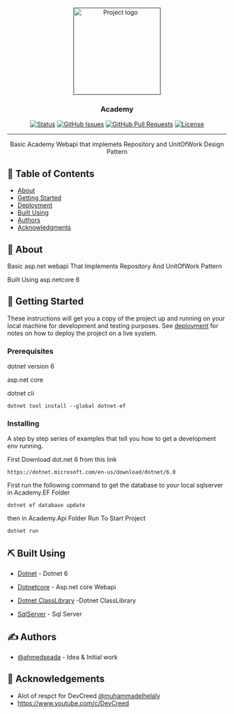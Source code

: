 <p align="center">
  <a href="" rel="noopener">
 <img width=200px height=200px src="https://upload.wikimedia.org/wikipedia/commons/thumb/e/ee/.NET_Core_Logo.svg/1200px-.NET_Core_Logo.svg.png" alt="Project logo"></a>
</p>

<h3 align="center">Academy</h3>

<div align="center">

[![Status](https://img.shields.io/badge/status-active-success.svg)]()
[![GitHub Issues](https://img.shields.io/github/issues/kylelobo/The-Documentation-Compendium.svg)](https://github.com/ahmedseada/Academy/issues)
[![GitHub Pull Requests](https://img.shields.io/github/issues-pr/kylelobo/The-Documentation-Compendium.svg)](https://github.com/ahmedseada/Academy/pulls)
[![License](https://img.shields.io/badge/license-MIT-blue.svg)](/LICENSE)

</div>

---

<p align="center"> Basic Academy Webapi that implemets Repository and UnitOfWork Design Pattern 
    <br> 
</p>

## 📝 Table of Contents

- [About](#about)
- [Getting Started](#getting_started)
- [Deployment](#deployment)
- [Built Using](#built_using)
- [Authors](#authors)
- [Acknowledgments](#acknowledgement)

## 🧐 About <a name = "about"></a>

 <p> Basic asp.net webapi  That Implements Repository And UnitOfWork Pattern </p>
 <p> Built Using asp.netcore 6 </p>

## 🏁 Getting Started <a name = "getting_started"></a>

These instructions will get you a copy of the project up and running on your local machine for development and testing purposes. See [deployment](#deployment) for notes on how to deploy the project on a live system.

### Prerequisites

<p> dotnet version 6  </p>
<p> asp.net core   </p>
<p> dotnet cli   </p>

```
dotnet tool install --global dotnet-ef
```

### Installing

A step by step series of examples that tell you how to get a development env running.

First Download dot.net 6 from this link

```
https://dotnet.microsoft.com/en-us/download/dotnet/6.0
```

First run the following command to get the database to your local sqlserver  in Academy.EF Folder

```
dotnet ef database update 
```

then in Academy.Api Folder Run  To Start Project
```
dotnet run
```





 

## ⛏️ Built Using <a name = "built_using"></a>

- [Dotnet](https://dotnet.microsoft.com/en-us/download/dotnet/6.0) - Dotnet 6
- [Dotnetcore](https://docs.microsoft.com/en-us/aspnet/core/?WT.mc_id=dotnet-35129-website&view=aspnetcore-6.0) - Asp.net core Webapi
- [Dotnet ClassLibrary](https://docs.microsoft.com/en-us/aspnet/core/?WT.mc_id=dotnet-35129-website&view=aspnetcore-6.0) -Dotnet ClassLibrary

- [SqlServer](https://www.microsoft.com/en-us/sql-server/sql-server-downloads) - Sql Server

## ✍️ Authors <a name = "authors"></a>

- [@ahmedseada](https://github.com/ahmedseada) - Idea & Initial work


## 🎉 Acknowledgements <a name = "acknowledgement"></a>

- Alot of respct for DevCreed   [@muhammadelhelaly](https://github.com/muhammadelhelaly)
- https://www.youtube.com/c/DevCreed

